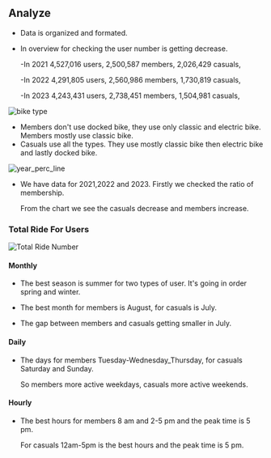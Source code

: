 ## Analyze

- Data is organized and formated.

- In overview for checking the user number is getting decrease.

    -In 2021  4,527,016 users,
              2,500,587 members,
              2,026,429 casuals,
              
    -In 2022  4,291,805 users,
              2,560,986 members,
              1,730,819 casuals,
              
    -In 2023  4,243,431 users,
              2,738,451 members,
              1,504,981 casuals,


![bike type](https://github.com/user-attachments/assets/9cd745ea-4d73-4c2c-8e75-efb567fde875)

- Members don't use docked bike, they use only classic and electric bike. Members mostly use classic bike.
- Casuals use all the types. They use mostly classic bike then electric bike and lastly docked bike.


![year_perc_line](https://github.com/user-attachments/assets/e505e05c-30d2-490a-b36c-3f1894333683)


- We have data for 2021,2022 and 2023. Firstly we checked the ratio of membership.
  
  From the chart we see the casuals decrease and members increase.



### Total Ride For Users

![Total Ride Number](https://github.com/user-attachments/assets/3f8aadd6-cf01-4eb1-8770-e0bf98b1d81a)


#### Monthly

   - The best season is summer for two types of user. It's going in order spring and winter.
     
   - The best month for members is August, for casuals is July.

   - The gap between members and casuals getting smaller in July.

#### Daily

   - The days for members Tuesday-Wednesday_Thursday, for casuals Saturday and Sunday.

     So members more active weekdays, casuals more active weekends.


#### Hourly

   - The best hours for members 8 am and 2-5 pm and the peak time is 5 pm.

     For casuals 12am-5pm is the best hours and the peak time is 5 pm.







